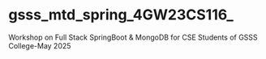 # gsss_mtd_spring_4GW23CS116_
Workshop on Full Stack SpringBoot &amp; MongoDB for CSE Students of GSSS College-May 2025
